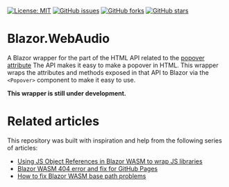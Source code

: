 [![License: MIT](https://img.shields.io/badge/License-MIT-yellow.svg)](/LICENSE)
[![GitHub issues](https://img.shields.io/github/issues/KristofferStrube/Blazor.Popover)](https://github.com/KristofferStrube/Blazor.Popover/issues)
[![GitHub forks](https://img.shields.io/github/forks/KristofferStrube/Blazor.Popover)](https://github.com/KristofferStrube/Blazor.Popover/network/members)
[![GitHub stars](https://img.shields.io/github/stars/KristofferStrube/Blazor.Popover)](https://github.com/KristofferStrube/Blazor.Popover/stargazers)

# Blazor.WebAudio
A Blazor wrapper for the part of the HTML API related to the [popover attribute](https://html.spec.whatwg.org/multipage/popover.html)
The API makes it easy to make a popover in HTML. This wrapper wraps the attributes and methods exposed in that API to Blazor via the <code>&lt;Popover&gt;</code> component to make it easy to use.

**This wrapper is still under development.**

# Related articles
This repository was built with inspiration and help from the following series of articles:

- [Using JS Object References in Blazor WASM to wrap JS libraries](https://blog.elmah.io/using-js-object-references-in-blazor-wasm-to-wrap-js-libraries/)
- [Blazor WASM 404 error and fix for GitHub Pages](https://blog.elmah.io/blazor-wasm-404-error-and-fix-for-github-pages/)
- [How to fix Blazor WASM base path problems](https://blog.elmah.io/how-to-fix-blazor-wasm-base-path-problems/)
